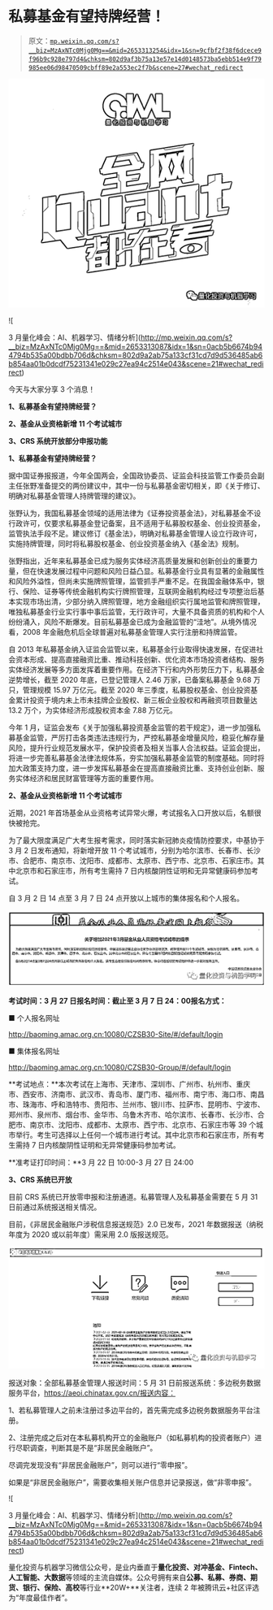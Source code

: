 # 私募基金有望持牌经营！

> 原文：[`mp.weixin.qq.com/s?__biz=MzAxNTc0Mjg0Mg==&mid=2653313254&idx=1&sn=9cfbf2f38f6dcece9f96b9c928e797d4&chksm=802d9af3b75a13e57e14d0148573ba5ebb514e9f79985ee06d98470509cbff89e2a553ec2f7b&scene=27#wechat_redirect`](http://mp.weixin.qq.com/s?__biz=MzAxNTc0Mjg0Mg==&mid=2653313254&idx=1&sn=9cfbf2f38f6dcece9f96b9c928e797d4&chksm=802d9af3b75a13e57e14d0148573ba5ebb514e9f79985ee06d98470509cbff89e2a553ec2f7b&scene=27#wechat_redirect)

![](img/817c601fc026ccfe2ee840069c1e016b.png)

![

3 月量化峰会：AI、机器学习、情绪分析](http://mp.weixin.qq.com/s?__biz=MzAxNTc0Mjg0Mg==&mid=2653313087&idx=1&sn=0acb5b6674b944794b535a00bdbb706d&chksm=802d9a2ab75a133cf31cd7d9d536485ab6b854aa01b0dcdf75231341e029c27ea94c2514e043&scene=21#wechat_redirect) 

今天与大家分享 3 个消息！

**1、私募基金有望持牌经营？**

**2、基金从业资格新增 11 个考试城市**

**3、CRS 系统开放部分申报功能**

**1、私募基金有望持牌经营？**

据中国证券报报道，今年全国两会，全国政协委员、证监会科技监管工作委员会副主任张野准备提交的两份建议中，其中一份与私募基金密切相关，即《关于修订、明确对私募基金管理人持牌管理的建议》。

张野认为，我国私募基金领域的适用法律为《证券投资基金法》，对私募基金不设行政许可，仅要求私募基金登记备案，且不适用于私募股权基金、创业投资基金，监管执法手段不足。建议修订《基金法》，明确对私募基金管理人设立行政许可，实施持牌管理，同时将私募股权基金、创业投资基金纳入《基金法》规制。

张野指出，近年来私募基金已成为服务实体经济高质量发展和创新创业的重要力量，但在快速发展过程中问题和风险日益凸显。私募基金行业具有显著的金融属性和风险外溢性，但尚未实施牌照管理，监管抓手严重不足。在我国金融体系中，银行、保险、证券等传统金融机构实行牌照管理，互联网金融机构经过专项整治后基本实现市场出清，少部分纳入牌照管理，地方金融组织实行属地监管和牌照管理，唯独私募基金行业实行事中事后监管，无行政许可，大量不具备资质的机构和个人纷纷涌入，风险不断爆发。目前私募基金已成为金融监管的“洼地”。从境外情况看，2008 年金融危机后全球普遍对私募基金管理人实行注册和持牌监管。

自 2013 年私募基金纳入证监会监管以来，私募基金行业取得快速发展，在促进社会资本形成、提高直接融资比重、推动科技创新、优化资本市场投资者结构、服务实体经济发展等多方面发挥着重要作用。在经济下行和内外形势压力下，私募基金逆势增长，截至 2020 年底，已登记管理人 2.46 万家，已备案私募基金 9.68 万只，管理规模 15.97 万亿元。截至 2020 年三季度，私募股权基金、创业投资基金累计投资于境内未上市未挂牌企业股权、新三板企业股权和再融资项目数量达 13.2 万个，为实体经济形成股权资本金 7.88 万亿元。

今年 1 月，证监会发布《关于加强私募投资基金监管的若干规定》，进一步加强私募基金监管，严厉打击各类违法违规行为，严控私募基金增量风险，稳妥化解存量风险，提升行业规范发展水平，保护投资者及相关当事人合法权益。证监会提出，将进一步完善私募基金法律法规体系，夯实加强私募基金监管的制度基础。同时将加大政策支持力度，进一步发挥私募基金在提高直接融资比重、支持创业创新、服务实体经济和居民财富管理等方面的重要作用。

**2、基金从业资格新增 11 个考试城市**

近期，2021 年首场基金从业资格考试异常火爆，考试报名入口开放以后，名额很快被抢完。

为了最大限度满足广大考生报考需求，同时落实新冠肺炎疫情防控要求，中基协于 3 月 2 日发布通知，将新增开放 11 个考试城市，分别为哈尔滨市、长春市、长沙市、合肥市、南京市、沈阳市、成都市、太原市、西宁市、北京市、石家庄市。其中北京市和石家庄市，所有考生需持 7 日内核酸阴性证明和无异常健康码参加考试。

自 3 月 2 日 14 点至 3 月 7 日 24 点开放以上城市的集体报名和个人报名。

![](img/09b5743a7ddd3ed66ec59eb341243e69.png)

**考试时间：**3 月 27 日**报名时间：**截止至 3 月 7 日 24：00**报名方式：**

■ 个人报名网址

http://baoming.amac.org.cn:10080/CZSB30-Site/#/default/login

■ 集体报名网址

http://baoming.amac.org.cn:10080/CZSB30-Group/#/default/login

**考试地点：**本次考试在上海市、天津市、深圳市、广州市、杭州市、重庆市、西安市、济南市、武汉市、青岛市、厦门市、福州市、南宁市、海口市、南昌市、珠海市、呼和浩特市、贵阳市、兰州市、银川市、拉萨市、昆明市、宁波市、郑州市、泉州市、烟台市、金华市、乌鲁木齐市、哈尔滨市、长春市、长沙市、合肥市、南京市、沈阳市、成都市、太原市、西宁市、北京市、石家庄市等 39 个城市举行。考生可选择以上任何一个城市进行考试。其中北京市和石家庄市，所有考生需持 7 日内核酸阴性证明和无异常健康码参加考试。

**准考证打印时间：**3 月 22 日 10:00-3 月 27 日 24:00

**3、CRS 系统已开放**

目前 CRS 系统已开放零申报和注册通道。私募管理人及私募基金需要在 5 月 31 日前通过系统报送相关情况。

目前，《非居民金融账户涉税信息报送规范》2.0 已发布，2021 年数据报送（纳税年度为 2020 或以前年度）需采用 2.0 版报送规范。

![](img/c8693459eb99c45921f80a5d8ebb8468.png)

报送对象：全部私募基金管理人报送时间：5 月 31 日前报送系统：多边税务数据服务平台，https://aeoi.chinatax.gov.cn/报送内容：

1、若私募管理人之前未注册过多边平台的，首先需完成多边税务数据服务平台注册。

2、注册完成之后对在本私募机构开立的金融账户（如私募机构的投资者账户）进行尽职调查，判断其是不是“非居民金融账户”。 

尽调完发现没有“非居民金融账户”，则可以进行“零申报”。

如果是“非居民金融账户”，需要收集相关账户信息并记录报送，做“非零申报”。

![

3 月量化峰会：AI、机器学习、情绪分析](http://mp.weixin.qq.com/s?__biz=MzAxNTc0Mjg0Mg==&mid=2653313087&idx=1&sn=0acb5b6674b944794b535a00bdbb706d&chksm=802d9a2ab75a133cf31cd7d9d536485ab6b854aa01b0dcdf75231341e029c27ea94c2514e043&scene=21#wechat_redirect) 

量化投资与机器学习微信公众号，是业内垂直于**量化投资、对冲基金、Fintech、人工智能、大数据**等领域的主流自媒体。公众号拥有来自**公募、私募、券商、期货、银行、保险、高校**等行业**20W+**关注者，连续 2 年被腾讯云+社区评选为“年度最佳作者”。